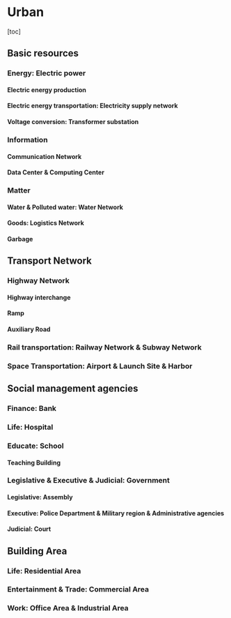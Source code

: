 # Urban

[toc]

## Basic resources

### Energy: Electric power

#### Electric energy production

#### Electric energy transportation: Electricity supply network

#### Voltage conversion: Transformer substation

### Information

#### Communication Network

#### Data Center & Computing Center

### Matter

#### Water & Polluted water: Water Network

#### Goods: Logistics Network

#### Garbage

## Transport Network

### Highway Network

#### Highway interchange

#### Ramp

#### Auxiliary Road

### Rail transportation: Railway Network & Subway Network

### Space Transportation: Airport & Launch Site & Harbor

## Social management agencies

### Finance: Bank

### Life: Hospital

### Educate: School

#### Teaching Building

### Legislative & Executive & Judicial: Government

#### Legislative: Assembly

#### Executive: Police Department & Military region & Administrative agencies

#### Judicial: Court

## Building Area

### Life: Residential Area

### Entertainment & Trade: Commercial Area

### Work: Office Area & Industrial Area